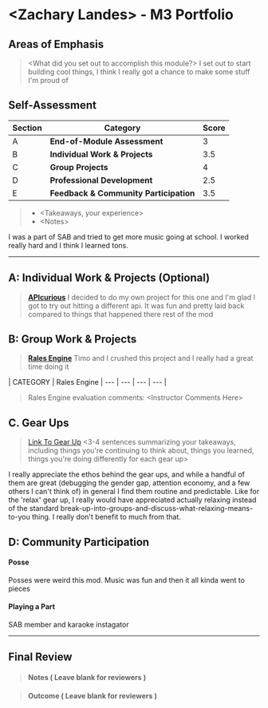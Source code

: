 # \<Zachary Landes> - M3 Portfolio

## Areas of Emphasis

> \<What did you set out to accomplish this module?>
I set out to start building cool things, I think I really got a chance to make some stuff I'm proud of
## Self-Assessment

| Section | Category | Score |
| --- | ----- | --- |
| A | **End-of-Module Assessment** | 3 |
| B | **Individual Work & Projects** | 3.5 |
| C | **Group Projects** | 4 |
| D | **Professional Development** | 2.5 |
| E | **Feedback & Community Participation** | 3.5 |

>* \<Takeaways, your experience>
>* \<Notes>

I was a part of SAB and tried to get more music going at school. I worked really hard and I think I learned tons.

-----------------------

## A: Individual Work & Projects (Optional)

> **[APIcurious](http://backend.turing.io/module3/projects/apicurious)**
  I decided to do my own project for this one and I'm glad I got to try out hitting
  a different api. It was fun and pretty laid back compared to things that happened there rest of the mod

## B: Group Work & Projects

> **[Rales Engine](http://backend.turing.io/module3/projects/rails_engine)**
Timo and I crushed this project and I really had a great time doing it

| CATEGORY | Rales Engine
| --- | --- | --- | --- |

> Rales Engine evaluation comments:
\<Instructor Comments Here>


## C. **Gear Ups**

> [Link To Gear Up]()
\<3-4 sentences summarizing your takeaways, including things you're continuing to think about, things you learned, things you're doing differently for each gear up>

I really appreciate the ethos behind the gear ups, and while a handful of them are great
(debugging the gender gap, attention economy, and a few others I can't think of)
in general I find them routine and predictable. Like for the 'relax' gear up,
I really would have appreciated actually relaxing instead of the standard break-up-into-groups-and-discuss-what-relaxing-means-to-you thing. I really don't benefit to much from that.


## D: Community Participation


#### **Posse**
Posses were weird this mod. Music was fun and then it all kinda went to pieces

#### **Playing a Part**
SAB member and karaoke instagator

------------------

## Final Review

> #### Notes ( Leave blank for reviewers )

> #### Outcome ( Leave blank for reviewers )

